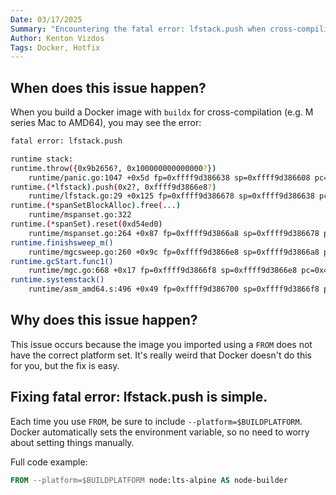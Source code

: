 ```yaml
---
Date: 03/17/2025
Summary: "Encountering the fatal error: lfstack.push when cross-compiling Docker images with buildx? This issue happens when the base image lacks the correct platform setting, leading to runtime failures."
Author: Kenton Vizdos
Tags: Docker, Hotfix
---
```


## When does this issue happen?

When you build a Docker image with `buildx` for cross-compilation (e.g. M series Mac to AMD64), you may see the error:

```bash
fatal error: lfstack.push

runtime stack:
runtime.throw({0x9b2656?, 0x100000000000000?})
	runtime/panic.go:1047 +0x5d fp=0xffff9d386638 sp=0xffff9d386608 pc=0x4357dd
runtime.(*lfstack).push(0x2?, 0xffff9d3866e8?)
	runtime/lfstack.go:29 +0x125 fp=0xffff9d386678 sp=0xffff9d386638 pc=0x40b4c5
runtime.(*spanSetBlockAlloc).free(...)
	runtime/mspanset.go:322
runtime.(*spanSet).reset(0xd54ed0)
	runtime/mspanset.go:264 +0x87 fp=0xffff9d3866a8 sp=0xffff9d386678 pc=0x42f747
runtime.finishsweep_m()
	runtime/mgcsweep.go:260 +0x9c fp=0xffff9d3866e8 sp=0xffff9d3866a8 pc=0x42377c
runtime.gcStart.func1()
	runtime/mgc.go:668 +0x17 fp=0xffff9d3866f8 sp=0xffff9d3866e8 pc=0x463397
runtime.systemstack()
	runtime/asm_amd64.s:496 +0x49 fp=0xffff9d386700 sp=0xffff9d3866f8 pc=0x467dc9
```

## Why does this issue happen?

This issue occurs because the image you imported using a `FROM` does not have the correct platform set. It's really weird that Docker doesn't do this for you, but the fix is easy.

## Fixing fatal error: lfstack.push is simple.

Each time you use `FROM`, be sure to include `--platform=$BUILDPLATFORM`. Docker automatically sets the environment variable, so no need to worry about setting things manually.

Full code example:

```dockerfile
FROM --platform=$BUILDPLATFORM node:lts-alpine AS node-builder
```
